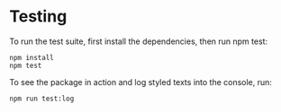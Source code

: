 # Testing
To run the test suite, first install the dependencies, then run npm test:
```
npm install
npm test
```
To see the package in action and log styled texts into the console, run:
```
npm run test:log
```